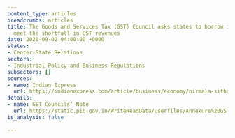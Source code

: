 ```yaml
---
content_type: articles
breadcrumbs: articles
title: The Goods and Services Tax (GST) Council asks states to borrow in order to
  meet the shortfall in GST revenues
date: 2020-09-02 04:00:00 +0000
states:
- Center-State Relations
sectors:
- Industrial Policy and Business Regulations
subsectors: []
sources:
- name: Indian Express
  url: https://indianexpress.com/article/business/economy/nirmala-sitharaman-gst-payment-states-rbi-6572835/
details:
- name: GST Councils’ Note
  url: https://static.pib.gov.in/WriteReadData/userfiles/Annexure%20GST%20Options.pdf
is_analysis: false

---
```


